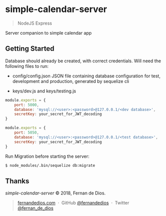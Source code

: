 simple-calendar-server
=========

> NodeJS Express

Server companion to simple calendar app


Getting Started
------------

Database should already be created, with correct credentials.
Will need the following files to run:

- config/config.json 
JSON file containing database configuration for test, development and production, generated by sequelize cli

- keys/dev.js and keys/testing.js

```js
module.exports = {
    port: 5000,
    database: 'mysql://<user>:<password>@127.0.0.1/<dev database>',
    secretKey: your_secret_for_JWT_decoding
}
```

```js
module.exports = {
    port: 5050,
    database: 'mysql://<user>:<password>@127.0.0.1/<test database>',
    secretKey: your_secret_for_JWT_decoding
}
```

Run Migration before starting the server:

```bash
$ node_modules/.bin/sequelize db:migrate

```


Thanks
------

*simple-calendar-server* © 2018, Fernan de Dios.<br>

> [fernandedios.com](http://fernandedios.com) &nbsp;&middot;&nbsp;
> GitHub [@fernandedios](https://github.com/fernandedios) &nbsp;&middot;&nbsp;
> Twitter [@fernan_de_dios](https://twitter.com/fernan_de_dios)
